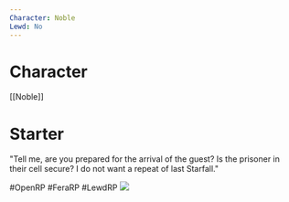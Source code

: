 ```yaml
---
Character: Noble
Lewd: No
---
```

# Character
[[Noble]]

# Starter
"Tell me, are you prepared for the arrival of the guest? Is the prisoner in their cell secure? I do not want a repeat of last Starfall."

  

#OpenRP #FeraRP #LewdRP 
![](fb3c1a6b08ba57938470f57a917b30a5.jpg)